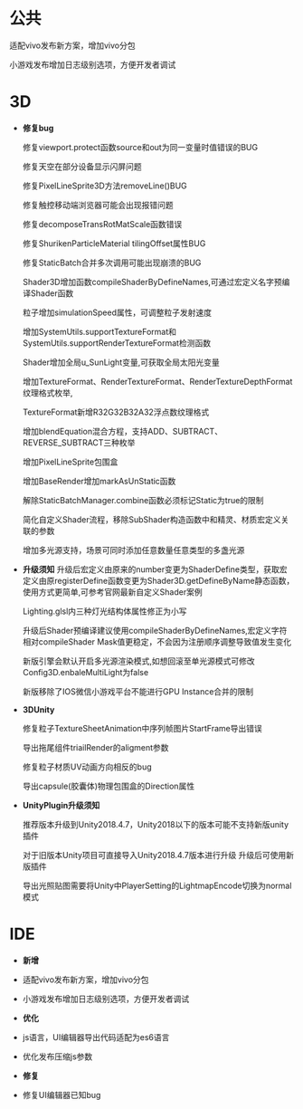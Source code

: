 # 公共
   
   适配vivo发布新方案，增加vivo分包
    
   小游戏发布增加日志级别选项，方便开发者调试

# 3D

- **修复bug**

   修复viewport.protect函数source和out为同一变量时值错误的BUG

   修复天空在部分设备显示闪屏问题

   修复PixelLineSprite3D方法removeLine()BUG

   修复触控移动端浏览器可能会出现报错问题 

   修复decomposeTransRotMatScale函数错误 

   修复ShurikenParticleMaterial tilingOffset属性BUG

   修复StaticBatch合并多次调用可能出现崩溃的BUG

   Shader3D增加函数compileShaderByDefineNames,可通过宏定义名字预编译Shader函数

   粒子增加simulationSpeed属性，可调整粒子发射速度

   增加SystemUtils.supportTextureFormat和SystemUtils.supportRenderTextureFormat检测函数

   Shader增加全局u_SunLight变量,可获取全局太阳光变量

   增加TextureFormat、RenderTextureFormat、RenderTextureDepthFormat纹理格式枚举,

   TextureFormat新增R32G32B32A32浮点数纹理格式

   增加blendEquation混合方程，支持ADD、SUBTRACT、REVERSE_SUBTRACT三种枚举

   增加PixelLineSprite包围盒

   增加BaseRender增加markAsUnStatic函数

   解除StaticBatchManager.combine函数必须标记Static为true的限制

   简化自定义Shader流程，移除SubShader构造函数中和精灵、材质宏定义关联的参数

   增加多光源支持，场景可同时添加任意数量任意类型的多盏光源

- **升级须知**
   升级后宏定义由原来的number变更为ShaderDefine类型，获取宏定义由原registerDefine函数变更为Shader3D.getDefineByName静态函数，使用方式更简单,可参考官网最新自定义Shader案例

   Lighting.glsl内三种灯光结构体属性修正为小写

   升级后Shader预编译建议使用compileShaderByDefineNames,宏定义字符相对compileShader Mask值更稳定，不会因为注册顺序调整导致值发生变化

   新版引擎会默认开启多光源渲染模式,如想回滚至单光源模式可修改Config3D.enbaleMultiLight为false

   新版移除了IOS微信小游戏平台不能进行GPU Instance合并的限制

- **3DUnity**

   修复粒子TextureSheetAnimation中序列帧图片StartFrame导出错误

   导出拖尾组件triailRender的aligment参数

   修复粒子材质UV动画方向相反的bug

   导出capsule(胶囊体)物理包围盒的Direction属性

- **UnityPlugin升级须知**

   推荐版本升级到Unity2018.4.7，Unity2018以下的版本可能不支持新版unity插件

   对于旧版本Unity项目可直接导入Unity2018.4.7版本进行升级 升级后可使用新版插件

   导出光照贴图需要将Unity中PlayerSetting的LightmapEncode切换为normal模式

# IDE

- **新增**

- 适配vivo发布新方案，增加vivo分包

- 小游戏发布增加日志级别选项，方便开发者调试

- **优化**

- js语言，UI编辑器导出代码适配为es6语言

- 优化发布压缩js参数

- **修复**

- 修复UI编辑器已知bug

 